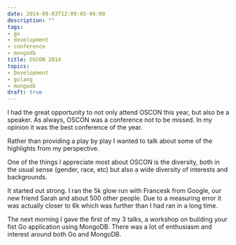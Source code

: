 ```yaml
---
date: 2014-09-03T12:09:03-04:00
description: ""
tags:
- go
- development
- conference
- mongodb
title: OSCON 2014
topics:
- Development
- golang
- mongodb
draft: true
---
```


I had the great opportunity to not only attend OSCON this year, but also be a
speaker. As always, OSCON was a conference not to be missed. In my opinion it
was the best conference of the year.

Rather than providing a play by play I wanted to talk about some of the
highlights from my perspective.

One of the things I appreciate most about OSCON is the diversity, both in the
usual sense (gender, race, etc) but also a wide diversity of interests and
backgrounds. 

It started out strong. I ran the 5k glow run with Francesk from Google,
our new friend Sarah and about 500 other people. Due to a measuring
error it was actually closer to 6k which was further than I had ran in a
long time.

The next morning I gave the first of my 3 talks, a workshop on building
your fist Go application using MongoDB. There was a lot of enthusiasm
and interest around both Go and MongoDB. 
